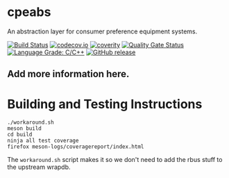 <!--
SPDX-FileCopyrightText: 2016-2021 Comcast Cable Communications Management, LLC
SPDX-License-Identifier: Apache-2.0
-->
# cpeabs

An abstraction layer for consumer preference equipment systems.

[![Build Status](https://github.com/xmidt-org/cpeabs/workflows/CI/badge.svg)](https://github.com/xmidt-org/cpeabs/actions)
[![codecov.io](https://codecov.io/gh/xmidt-org/cpeabs/branch/main/graph/badge.svg?token=D267HYdfCD)](https://codecov.io/gh/xmidt-org/cpeabs)
[![coverity](https://img.shields.io/coverity/scan/23416.svg)](https://scan.coverity.com/projects/xmidt-org-cpeabs)
[![Quality Gate Status](https://sonarcloud.io/api/project_badges/measure?project=xmidt-org_cpeabs&metric=alert_status)](https://sonarcloud.io/dashboard?id=xmidt-org_cpeabs)
[![Language Grade: C/C++](https://img.shields.io/lgtm/grade/cpp/g/xmidt-org/cpeabs.svg?logo=lgtm&logoWidth=18)](https://lgtm.com/projects/g/xmidt-org/cpeabs/context:cpp)
[![GitHub release](https://img.shields.io/github/release/xmidt-org/cpeabs.svg)](CHANGELOG.md)

## Add more information here.

# Building and Testing Instructions

```
./workaround.sh
meson build
cd build
ninja all test coverage
firefox meson-logs/coveragereport/index.html
```

The `workaround.sh` script makes it so we don't need to add the rbus stuff to the
upstream wrapdb.
